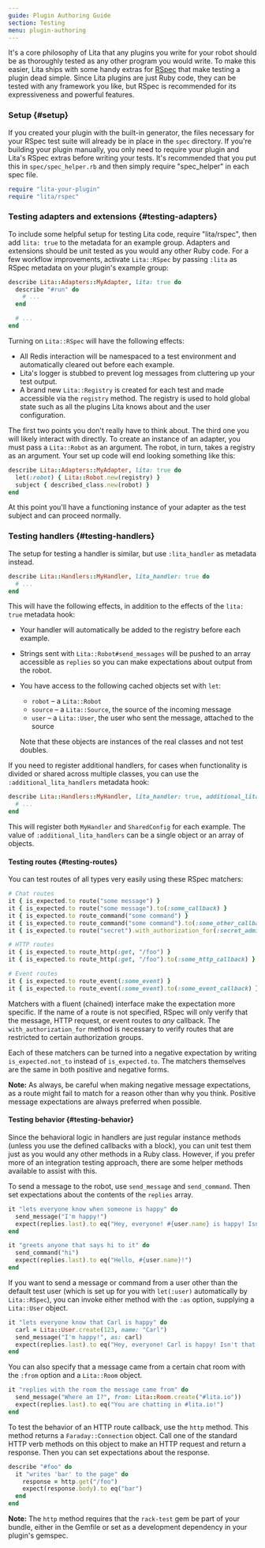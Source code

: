 ```yaml
---
guide: Plugin Authoring Guide
section: Testing
menu: plugin-authoring
---
```


It's a core philosophy of Lita that any plugins you write for your robot should be as thoroughly tested as any other program you would write. To make this easier, Lita ships with some handy extras for [RSpec](https://github.com/rspec/rspec) that make testing a plugin dead simple. Since Lita plugins are just Ruby code, they can be tested with any framework you like, but RSpec is recommended for its expressiveness and powerful features.

### Setup {#setup}

If you created your plugin with the built-in generator, the files necessary for your RSpec test suite will already be in place in the `spec` directory. If you're building your plugin manually, you only need to require your plugin and Lita's RSpec extras before writing your tests. It's recommended that you put this in `spec/spec_helper.rb` and then simply require "spec_helper" in each spec file.

~~~ ruby
require "lita-your-plugin"
require "lita/rspec"
~~~

### Testing adapters and extensions {#testing-adapters}

To include some helpful setup for testing Lita code, require "lita/rspec", then add `lita: true` to the metadata for an example group.
Adapters and extensions should be unit tested as you would any other Ruby code. For a few workflow improvements, activate `Lita::RSpec` by passing `:lita` as RSpec metadata on your plugin's example group:

~~~ ruby
describe Lita::Adapters::MyAdapter, lita: true do
  describe "#run" do
    # ...
  end

  # ...
end
~~~

Turning on `Lita::RSpec` will have the following effects:

* All Redis interaction will be namespaced to a test environment and automatically cleared out before each example.
* Lita's logger is stubbed to prevent log messages from cluttering up your test output.
* A brand new `Lita::Registry` is created for each test and made accessible via the `registry` method. The registry is used to hold global state such as all the plugins Lita knows about and the user configuration.

The first two points you don't really have to think about. The third one you will likely interact with directly. To create an instance of an adapter, you must pass a `Lita::Robot` as an argument. The robot, in turn, takes a registry as an argument. Your set up code will end looking something like this:

~~~ ruby
describe Lita::Adapters::MyAdapter, lita: true do
  let(:robot) { Lita::Robot.new(registry) }
  subject { described_class.new(robot) }
end
~~~

At this point you'll have a functioning instance of your adapter as the test subject and can proceed normally.

### Testing handlers {#testing-handlers}

The setup for testing a handler is similar, but use `:lita_handler` as metadata instead.

~~~ ruby
describe Lita::Handlers::MyHandler, lita_handler: true do
  # ...
end
~~~

This will have the following effects, in addition to the effects of the `lita: true` metadata hook:

* Your handler will automatically be added to the registry before each example.
* Strings sent with `Lita::Robot#send_messages` will be pushed to an array accessible as `replies` so you can make expectations about output from the robot.
* You have access to the following cached objects set with `let`:
  * `robot` – a `Lita::Robot`
  * `source` – a `Lita::Source`, the source of the incoming message
  * `user` – a `Lita::User`, the user who sent the message, attached to the source

  Note that these objects are instances of the real classes and not test doubles.

If you need to register additional handlers, for cases when functionality is divided or shared across multiple classes, you can use the `:additional_lita_handlers` metadata hook:

~~~ ruby
describe Lita::Handlers::MyHandler, lita_handler: true, additional_lita_handlers: SharedConfig do
  # ...
end
~~~

This will register both `MyHandler` and `SharedConfig` for each example. The value of `:additional_lita_handlers` can be a single object or an array of objects.

#### Testing routes {#testing-routes}

You can test routes of all types very easily using these RSpec matchers:

~~~ ruby
# Chat routes
it { is_expected.to route("some message") }
it { is_expected.to route("some message").to(:some_callback) }
it { is_expected.to route_command("some command") }
it { is_expected.to route_command("some command").to(:some_other_callback) }
it { is_expected.to route("secret").with_authorization_for(:secret_admins).to(:secret_callback) }

# HTTP routes
it { is_expected.to route_http(:get, "/foo") }
it { is_expected.to route_http(:get, "/foo").to(:some_http_callback) }

# Event routes
it { is_expected.to route_event(:some_event) }
it { is_expected.to route_event(:some_event).to(:some_event_callback) }
~~~

Matchers with a fluent (chained) interface make the expectation more specific. If the name of a route is not specified, RSpec will only verify that the message, HTTP request, or event routes to *any* callback. The `with_authorization_for` method is necessary to verify routes that are restricted to certain authorization groups.

Each of these matchers can be turned into a negative expectation by writing `is_expected.not_to` instead of `is_expected.to`. The matchers themselves are the same in both positive and negative forms.

<div class="alert alert-info">
  <strong>Note:</strong>
  As always, be careful when making negative message expectations, as a route might fail to match for a reason other than why you think. Positive message expectations are always preferred when possible.
</div>

#### Testing behavior {#testing-behavior}

Since the behavioral logic in handlers are just regular instance methods (unless you use the defined callbacks with a block), you can unit test them just as you would any other methods in a Ruby class. However, if you prefer more of an integration testing approach, there are some helper methods available to assist with this.

To send a message to the robot, use `send_message` and `send_command`. Then set expectations about the contents of the `replies` array.

~~~ ruby
it "lets everyone know when someone is happy" do
  send_message("I'm happy!")
  expect(replies.last).to eq("Hey, everyone! #{user.name} is happy! Isn't that nice?")
end

it "greets anyone that says hi to it" do
  send_command("hi")
  expect(replies.last).to eq("Hello, #{user.name}!")
end
~~~

If you want to send a message or command from a user other than the default test user (which is set up for you with `let(:user)` automatically by `Lita::RSpec`), you can invoke either method with the `:as` option, supplying a `Lita::User` object.

~~~ ruby
it "lets everyone know that Carl is happy" do
  carl = Lita::User.create(123, name: "Carl")
  send_message("I'm happy!", as: carl)
  expect(replies.last).to eq("Hey, everyone! Carl is happy! Isn't that nice?")
end
~~~

You can also specify that a message came from a certain chat room with the `:from` option and a `Lita::Room` object.

~~~ ruby
it "replies with the room the message came from" do
  send_message("Where am I?", from: Lita::Room.create("#lita.io"))
  expect(replies.last).to eq("You are chatting in #lita.io!")
end
~~~

To test the behavior of an HTTP route callback, use the `http` method. This method returns a `Faraday::Connection` object. Call one of the standard HTTP verb methods on this object to make an HTTP request and return a response. Then you can set expectations about the response.

~~~ ruby
describe "#foo" do
  it "writes 'bar' to the page" do
    response = http.get("/foo")
    expect(response.body).to eq("bar")
  end
end
~~~

<div class="alert alert-info">
  <strong>Note:</strong>
  The <code>http</code> method requires that the <code>rack-test</code> gem be part of your bundle, either in the Gemfile or set as a development dependency in your plugin's gemspec.
</div>
